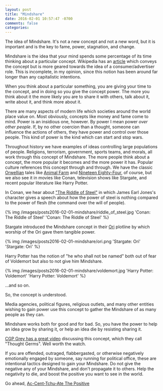 ```yaml
---
layout: post
title: "Mindshare"
date: 2016-02-01 10:57:47 -0700
comments: false
categories: 
---
```


The idea of Mindshare. It's not a new concept and not a new word, but it is important and is the key to fame, power, stagnation, and change.

Mindshare is the idea that your mind spends some percentage of its time thinking about a particular concept. Wikipedia has an [article](https://en.wikipedia.org/wiki/Mind_share) which conveys the concept but is more geared towards the idea of a consumer/advertiser role. This is incomplete, in my opinion, since this notion has been around far longer than any capitalistic intentions.

When you think about a particular something, you are giving your time to the concept, and in doing so you give the concept power. The more you think about it the more likely you are to share it with others, talk about it, write about it, and think more about it.

There are many aspects of modern life which societies around the world place value on. Most obviously, concepts like money and fame come to mind. Power is an insidious one, however. By power I mean power *over other people*. If, by no other coercion than a thought, someone can influence the actions of others, they have power and control over those people. This kind of power is the kind which can start and stop wars.

Throughout history we have examples of ideas controlling large populations of people. Religions, terrorism, government, sports teams, and morals, all work through this concept of Mindshare. The more people think about a concept, the more popular it becomes and the more power it has. Popular culture references this concept through and through. We have the classic [Orwellian](https://en.wikipedia.org/wiki/George_Orwell) tales like [Animal Farm](https://en.wikipedia.org/wiki/Animal_Farm) and [Nineteen Eighty-Four](https://en.wikipedia.org/wiki/Nineteen_Eighty-Four), of course, but we also see it in movies like Conan, television shows like Stargate, and recent popular literature like Harry Potter.

In Conan, we hear about ["The Riddle of Steel"](https://www.youtube.com/watch?v=9p2BjhSEnNI) in which James Earl Jones's character gives a speech about how the power of steel is nothing compared to the power of flesh (the command over the will of people).

{% img /images/posts2016-02-01-mindshare/riddle_of_steel.jpg 'Conan: The Riddle of Steel' 'Conan: The Riddle of Steel' %}

Stargate introduced the Mindshare concept in their [Ori](https://www.youtube.com/watch?v=4Ci6ulWDkOA) plotline by which worship of the Ori gave them tangible power.

{% img /images/posts2016-02-01-mindshare/ori.png 'Stargate: Ori' 'Stargate: Ori' %}

Harry Potter has the notion of "he who shall not be named" both out of fear of Voldemort but also to not give him Mindshare.

{% img /images/posts2016-02-01-mindshare/voldemort.jpg 'Harry Potter: Voldemort' 'Harry Potter: Voldemort' %}

...and so on.

So, the concept is understood.

Media agencies, political figures, religious outlets, and many other entities wishing to gain power use this concept to gather the Mindshare of as many people as they can.

Mindshare works both for good and for bad. So, you have the power to help an idea grow by sharing it, or help an idea die by resisting sharing it.

[CGP Grey has a great video](https://www.youtube.com/watch?v=rE3j_RHkqJc) discussing this concept, which they call "Thought Germs". Well worth the watch.

If you are offended, outraged, flabbergasted, or otherwise negatively emotionally engaged by someone, say running for political office, these are intentional tactics designed to gain your Mindshare. Do not give the negative any of your Mindshare, and don't propagate it to others. Help the negativity to die, and boost the positive you want to see in the world.

Go ahead, [Ac-Cent-Tchu-Ate The Positive](https://www.youtube.com/watch?v=fo6VVt7XvAI)

